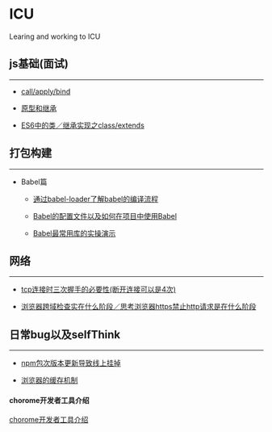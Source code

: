 # ICU
Learing and working to ICU

## js基础(面试)
---

- [call/apply/bind](https://github.com/liangzhuang327/Drips/blob/master/js%E5%9F%BA%E7%A1%80/call:apply:bind.md)

- [原型和继承](https://github.com/liangzhuang327/Drips/blob/master/js%E5%9F%BA%E7%A1%80/%E5%8E%9F%E5%9E%8B.md)

- [ES6中的类／继承实现之class/extends](https://github.com/liangzhuang327/Drips/blob/master/js%E5%9F%BA%E7%A1%80/es6/class.md)

## 打包构建
---
- Babel篇
  - [通过babel-loader了解babel的编译流程](https://github.com/liangzhuang327/Drips/blob/master/%E6%89%93%E5%8C%85%E6%9E%84%E5%BB%BA/babel-loader%E7%BC%96%E8%AF%91%E6%B5%81%E7%A8%8B.md)
  
  - [Babel的配置文件以及如何在项目中使用Babel](https://github.com/liangzhuang327/Drips/blob/master/%E6%89%93%E5%8C%85%E6%9E%84%E5%BB%BA/babel%E5%A6%82%E4%BD%95%E4%BD%BF%E7%94%A8.md)

  - [Babel最常用库的实操演示](https://github.com/liangzhuang327/Drips/blob/master/%E6%89%93%E5%8C%85%E6%9E%84%E5%BB%BA/test-babel/README.md)

## 网络
---
- [tcp连接时三次握手的必要性(断开连接可以是4次)](https://blog.csdn.net/u013344815/article/details/72134950)

- [浏览器跨域检查实在什么阶段／思考浏览器https禁止http请求是在什么阶段](https://blog.csdn.net/wonking666/article/details/79159180)

## 日常bug以及selfThink
---

- [npm包次版本更新导致线上挂掉](https://github.com/liangzhuang327/Drips/blob/master/%E5%9D%91%E7%8E%8B%E9%A9%BE%E5%88%B0/node_modules%E4%BE%9D%E8%B5%96%E7%89%88%E6%9C%AC.md)
  
- [浏览器的缓存机制](https://github.com/liangzhuang327/Drips/blob/master/webAndBrowser/%E6%B5%8F%E8%A7%88%E5%99%A8%E7%BC%93%E5%AD%98%E6%9C%BA%E5%88%B6.md)


#### chorome开发者工具介绍
[chorome开发者工具介绍](https://developers.google.com/web/tools/chrome-devtools)